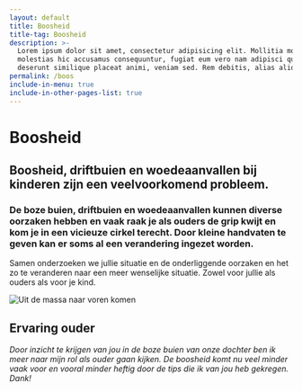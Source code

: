 ```yaml
---
layout: default
title: Boosheid
title-tag: Boosheid
description: >-
  Lorem ipsum dolor sit amet, consectetur adipisicing elit. Mollitia molestiae
  molestias hic accusamus consequuntur, fugiat eum vero nam adipisci quibusdam
  deserunt similique placeat animi, veniam sed. Rem debitis, alias aliquid.
permalink: /boos
include-in-menu: true
include-in-other-pages-list: true
---
```

# Boosheid

## Boosheid, driftbuien en woedeaanvallen bij kinderen zijn een veelvoorkomend probleem.

### De boze buien, driftbuien en woedeaanvallen kunnen diverse oorzaken hebben en vaak raak je als ouders de grip kwijt en kom je in een vicieuze cirkel terecht. Door kleine handvaten te geven kan er soms al een verandering ingezet worden.

Samen onderzoeken we jullie situatie en de onderliggende oorzaken en het zo te veranderen naar een meer wenselijke situatie. Zowel voor jullie als ouders als voor je kind.

![Uit de massa naar voren komen](/uploads/adobestock_249086908.jpeg)

## Ervaring ouder

_Door inzicht te krijgen van jou in de boze buien van onze dochter ben ik meer naar mijn rol als ouder gaan kijken. De boosheid komt nu veel minder vaak voor en vooral minder heftig door de tips die ik van jou heb gekregen. Dank!_

